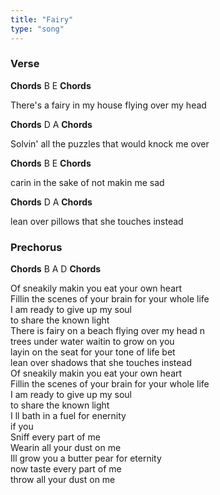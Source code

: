 ```yaml
---
title: "Fairy"
type: "song"
---
```




### Verse

**Chords** B E **Chords**

There's a fairy in my house flying over my head

**Chords** D A **Chords**

Solvin' all the puzzles that would knock me over

**Chords** B E **Chords**

carin in the sake of not makin me sad

**Chords** D A **Chords**

lean over pillows that she touches instead

### Prechorus

**Chords** B A D **Chords**

Of sneakily makin you eat your own heart  
Fillin the scenes of your brain for your whole life  
I am ready to give up my soul  
to share the known light  
There is fairy on a beach flying over my head n  
trees under water waitin to grow on you  
layin on the seat for your tone of life bet  
lean over shadows that she touches instead  
Of sneakily makin you eat your own heart  
Fillin the scenes of your brain for your whole life  
I am ready to give up my soul  
to share the known light  
I ll bath in a fuel for enernity  
if you  
Sniff every part of me  
Wearin all your dust on me  
Ill grow you a butter pear for eternity  
now taste every part of me  
throw all your dust on me
